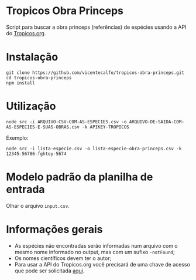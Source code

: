# Tropicos Obra Princeps
Script para buscar a obra princeps (referências) de espécies usando a API do [Tropicos.org](https://services.tropicos.org/help).

# Instalação
``` 
git clone https://github.com/vicentecalfo/tropicos-obra-princeps.git
cd tropicos-obra-princeps
npm install
```

# Utilização
`node src -i ARQUIVO-CSV-COM-AS-ESPECIES.csv -o ARQUIVO-DE-SAIDA-COM-AS-ESPECIES-E-SUAS-OBRAS.csv -k APIKEY-TROPICOS`

Exemplo:

`node src -i lista-especie.csv -o lista-especie-obra-princeps.csv -k 12345-56786-fghtey-5674`

# Modelo padrão da planilha de entrada
Olhar o arquivo `input.csv`. 

# Informações gerais
* As espécies não encontradas serão informadas num arquivo com o mesmo nome informado no output, mas com um sufixo `-notFound`;
* Os nomes científicos devem ter o autor;
* Para usar a API do Tropicos.org você precisará de uma chave de acesso que pode ser solicitada [aqui](https://services.tropicos.org/help?requestkey).